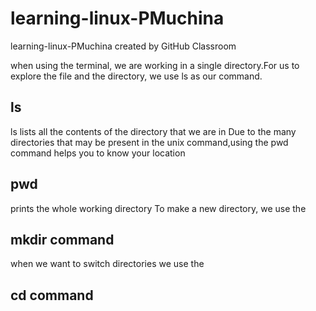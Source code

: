 # learning-linux-PMuchina
learning-linux-PMuchina created by GitHub Classroom


when using the terminal, we are working in a single directory.For us to explore the file and the directory, 
we use ls as our command.
## ls

ls lists all the contents of the directory that we are in
Due to the many directories that may be present in the unix command,using the pwd command helps you to know your location
## pwd 

prints the whole working directory
To make a new directory, we use the
## mkdir command

when we want to switch directories we use the
## cd command

